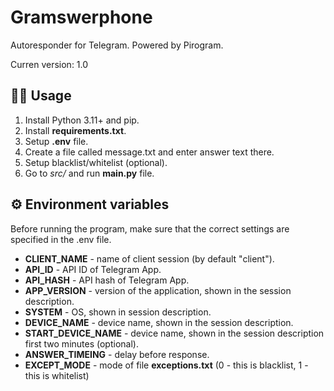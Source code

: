 # Gramswerphone
 
Autoresponder for Telegram. Powered by Pirogram.

Curren version: 1.0

## 👩‍🏫 Usage

1. Install Python 3.11+ and pip.
2. Install **requirements.txt**.
3. Setup **.env** file.
4. Create a file called message.txt and enter answer text there.
5. Setup blacklist/whitelist (optional).
6. Go to *src/* and run **main.py** file.

## ⚙️ Environment variables

Before running the program, make sure that the correct settings are specified in the .env file.

* **CLIENT_NAME** - name of client session (by default "client").
* **API_ID** - API ID of Telegram App.
* **API_HASH** - API hash of Telegram App.
* **APP_VERSION** - version of the application, shown in the session description.
* **SYSTEM** - OS, shown in session description.
* **DEVICE_NAME** - device name, shown in the session description.
* **START_DEVICE_NAME** - device name, shown in the session description first two minutes (optional).
* **ANSWER_TIMEING** - delay before response.
* **EXCEPT_MODE** - mode of file **exceptions.txt** (0 - this is blacklist, 1 - this is whitelist)
